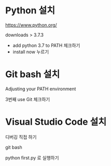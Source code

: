 # Python 설치 

https://www.python.org/

downloads > 3.7.3

* add python 3.7 to PATH 체크하기
* install now 누르기





# Git bash 설치

 Adjusting your PATH environment

3번째  use Git  체크하기



# Visual Studio Code 설치

디버깅 직접 하기

git bash 

python first.py 로 실행하기